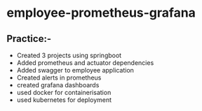 ﻿# employee-prometheus-grafana
## Practice:-
- Created 3 projects using springboot
- Added prometheus and actuator dependencies
- Added swagger to employee application
- Created alerts in prometheus
- created grafana dashboards
- used docker for containerisation
- used kubernetes for deployment

